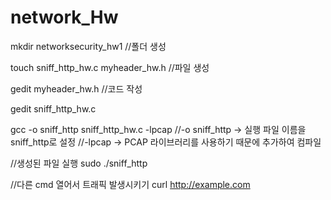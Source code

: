 # network_Hw

mkdir networksecurity_hw1             //폴더 생성

touch sniff_http_hw.c myheader_hw.h   //파일 생성

gedit myheader_hw.h                   //코드 작성

gedit sniff_http_hw.c

gcc -o sniff_http sniff_http_hw.c -lpcap
//-o sniff_http → 실행 파일 이름을 sniff_http로 설정
//-lpcap → PCAP 라이브러리를 사용하기 때문에 추가하여 컴파일

//생성된 파일 실행
sudo ./sniff_http

//다른 cmd 열어서 트래픽 발생시키기
curl http://example.com
